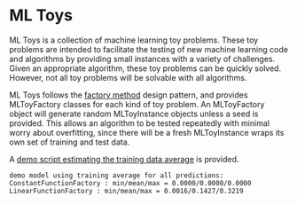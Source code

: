 # ML Toys

ML Toys is a collection of machine learning toy problems.
These toy problems are intended to facilitate the testing of new machine learning code and algorithms by providing small instances with a variety of challenges.
Given an appropriate algorithm, these toy problems can be quickly solved.
However, not all toy problems will be solvable with all algorithms.

ML Toys follows the [factory method](https://en.wikipedia.org/wiki/Factory_method_pattern) design pattern, and provides MLToyFactory classes for each kind of toy problem.
An MLToyFactory object will generate random MLToyInstance objects unless a seed is provided.
This allows an algorithm to be tested repeatedly with minimal worry about overfitting, since there will be a fresh MLToyInstance wraps its own set of training and test data.

A [demo script estimating the training data average](demos/demo-average.py) is provided.

```
demo model using training average for all predictions:
ConstantFunctionFactory : min/mean/max = 0.0000/0.0000/0.0000
LinearFunctionFactory : min/mean/max = 0.0016/0.1427/0.3219
```
